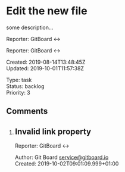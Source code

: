# Edit the new file

some description...

Reporter: GitBoard <->

Reporter: GitBoard <->  

Created: 2019-08-14T13:48:45Z  
Updated: 2019-10-01T11:57:38Z

Type: task  
Status: backlog  
Priority: 3

## Comments
1.  ## Invalid link property
    Reporter: GitBoard <->
    

    Author: Git Board <service@gitboard.io>  
    Created: 2019-10-02T09:01:09.999+01:00  
